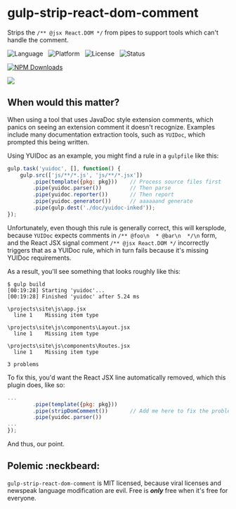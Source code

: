 gulp-strip-react-dom-comment
============================

Strips the `/** @jsx React.DOM */` from pipes to support tools which can't 
handle the comment.

![Language](http://img.shields.io/badge/Language-JavaScript-000000.svg) &nbsp;
![Platform](http://img.shields.io/badge/Platform-NPM-000000.svg) &nbsp;
![License](http://img.shields.io/badge/License-MIT-000055.svg) &nbsp;
![Status](http://img.shields.io/travis/gulp-strip-react-dom-comment/htstub.svg)

[![NPM Downloads](http://img.shields.io/npm/dm/gulp-strip-react-dom-comment.svg)](https://npmjs.org/package/gulp-strip-react-dom-comment.js)

![](https://nodei.co/npm/gulp-strip-react-dom-comment.png?stars=true&downloads=true)



When would this matter?
-----------------------

When using a tool that uses JavaDoc style extension comments, which panics on 
seeing an extension comment it doesn't recognize.  Examples include many 
documentation extraction tools, such as `YUIDoc`, which prompted this being
written.

Using YUIDoc as an example, you might find a rule in a `gulpfile` like this:

```javascript
gulp.task('yuidoc', [], function() {
    gulp.src(['js/**/*.js', 'js/**/*.jsx'])
        .pipe(template({pkg: pkg}))    // Process source files first
        .pipe(yuidoc.parser())         // Then parse
        .pipe(yuidoc.reporter())       // Then report
        .pipe(yuidoc.generator())      // aaaaaand generate
        .pipe(gulp.dest('./doc/yuidoc-inked'));
});
```

Unfortunately, even though this rule is generally correct, this will kersplode,
because `YUIDoc` expects comments in `/** @foo\n  * @bar\n  */\n` form, and
the React JSX signal comment `/** @jsx React.DOM */` incorrectly triggers that
as a YUIDoc rule, which in turn fails because it's missing YUIDoc requirements.

As a result, you'll see something that looks roughly like this:

```
$ gulp build
[00:19:28] Starting 'yuidoc'...
[00:19:28] Finished 'yuidoc' after 5.24 ms

\projects\site\js\app.jsx
  line 1    Missing item type

\projects\site\js\components\Layout.jsx
  line 1    Missing item type

\projects\site\js\components\Routes.jsx
  line 1    Missing item type

3 problems
```

To fix this, you'd want the React JSX line automatically removed, which this
plugin does, like so:

```javascript
...
        .pipe(template({pkg: pkg}))
        .pipe(stripDomComment())       // Add me here to fix the problem!
        .pipe(yuidoc.parser())
...
});
```

And thus, our point.



Polemic :neckbeard:
-------------------

`gulp-strip-react-dom-comment` is MIT licensed, because viral licenses and newspeak language modification are evil.  Free is ***only*** free when it's free for everyone.
